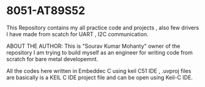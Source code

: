 # 8051-AT89S52
This Repository contains my all practice code and projects , also few drivers I have made from scatch for UART , I2C communication.

ABOUT THE AUTHOR: This is "Sourav Kumar Mohanty" owner of the repository I am trying to build myself as an engineer for writing code from scratch for bare metal developemnt.

All the codes here written in Embeddec C using keil C51 IDE , .uvproj files are basically is a KEIL C IDE project file and can be open using Keil-C IDE.

 
